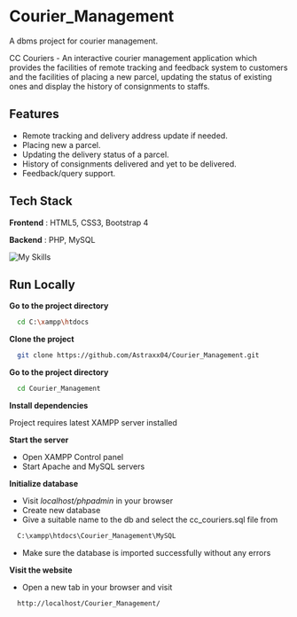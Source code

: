# Courier_Management
A dbms project for courier management.

CC Couriers - An interactive courier management application which provides the facilities of remote tracking and feedback system to customers and the facilities of placing a new parcel, updating the status of existing ones and display the history of consignments to staffs.


## Features

- Remote tracking and delivery address update if needed.
- Placing new a parcel.
- Updating the delivery status of a parcel.
- History of consignments delivered and yet to be delivered.
- Feedback/query support.


## Tech Stack

**Frontend** : HTML5, CSS3, Bootstrap 4

**Backend** : PHP, MySQL

![My Skills](https://skills.thijs.gg/icons?i=html,js,css,bootstrap,php,mysql)

## Run Locally

**Go to the project directory**

```bash
  cd C:\xampp\htdocs
```

**Clone the project**

```bash
  git clone https://github.com/Astraxx04/Courier_Management.git
```

**Go to the project directory**

```bash
  cd Courier_Management
```

**Install dependencies**

Project requires latest XAMPP server installed

**Start the server**

- Open XAMPP Control panel 
- Start Apache and MySQL servers

**Initialize database**

- Visit *localhost/phpadmin* in your browser
- Create new database 
- Give a suitable name to the db and select the cc_couriers.sql file from
```bash
  C:\xampp\htdocs\Courier_Management\MySQL
```
- Make sure the database is imported successfully without any errors

**Visit the website**

- Open a new tab in your browser and visit 
```bash
  http://localhost/Courier_Management/
```
